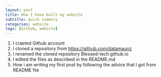```yaml
---
layout: post
title: How I have built my website
subtitle: quick summary
categories: website
tags: [Github, website]
---
```


1. I craeted Github account
2. I cloned a repository from https://github.com/datamaunz
3. I renamed the cloned repository Blessed-tech.github.io
4. I edited the files as described in the README.md
5. How i am writing my first post by following the advice that I got from README file
